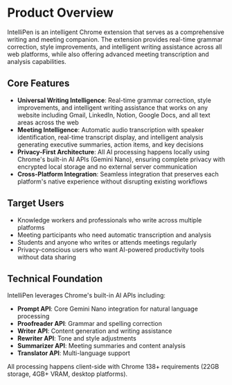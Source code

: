 # Product Overview

IntelliPen is an intelligent Chrome extension that serves as a comprehensive writing and meeting companion. The extension provides real-time grammar correction, style improvements, and intelligent writing assistance across all web platforms, while also offering advanced meeting transcription and analysis capabilities.

## Core Features

- **Universal Writing Intelligence**: Real-time grammar correction, style improvements, and intelligent writing assistance that works on any website including Gmail, LinkedIn, Notion, Google Docs, and all text areas across the web
- **Meeting Intelligence**: Automatic audio transcription with speaker identification, real-time transcript display, and intelligent analysis generating executive summaries, action items, and key decisions
- **Privacy-First Architecture**: All AI processing happens locally using Chrome's built-in AI APIs (Gemini Nano), ensuring complete privacy with encrypted local storage and no external server communication
- **Cross-Platform Integration**: Seamless integration that preserves each platform's native experience without disrupting existing workflows

## Target Users

- Knowledge workers and professionals who write across multiple platforms
- Meeting participants who need automatic transcription and analysis
- Students and anyone who writes or attends meetings regularly
- Privacy-conscious users who want AI-powered productivity tools without data sharing

## Technical Foundation

IntelliPen leverages Chrome's built-in AI APIs including:
- **Prompt API**: Core Gemini Nano integration for natural language processing
- **Proofreader API**: Grammar and spelling correction
- **Writer API**: Content generation and writing assistance
- **Rewriter API**: Tone and style adjustments
- **Summarizer API**: Meeting summaries and content analysis
- **Translator API**: Multi-language support

All processing happens client-side with Chrome 138+ requirements (22GB storage, 4GB+ VRAM, desktop platforms).